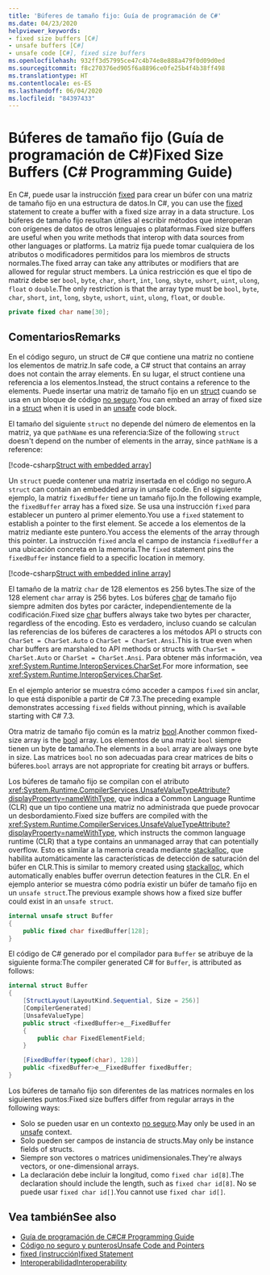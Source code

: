 ```yaml
---
title: 'Búferes de tamaño fijo: Guía de programación de C#'
ms.date: 04/23/2020
helpviewer_keywords:
- fixed size buffers [C#]
- unsafe buffers [C#]
- unsafe code [C#], fixed size buffers
ms.openlocfilehash: 932ff3d57995ce47c4b74e8e888a479f0d09d0ed
ms.sourcegitcommit: f8c270376ed905f6a8896ce0fe25b4f4b38ff498
ms.translationtype: HT
ms.contentlocale: es-ES
ms.lasthandoff: 06/04/2020
ms.locfileid: "84397433"
---
```

# <a name="fixed-size-buffers-c-programming-guide"></a><span data-ttu-id="39280-102">Búferes de tamaño fijo (Guía de programación de C#)</span><span class="sxs-lookup"><span data-stu-id="39280-102">Fixed Size Buffers (C# Programming Guide)</span></span>

<span data-ttu-id="39280-103">En C#, puede usar la instrucción [fixed](../../language-reference/keywords/fixed-statement.md) para crear un búfer con una matriz de tamaño fijo en una estructura de datos.</span><span class="sxs-lookup"><span data-stu-id="39280-103">In C#, you can use the [fixed](../../language-reference/keywords/fixed-statement.md) statement to create a buffer with a fixed size array in a data structure.</span></span> <span data-ttu-id="39280-104">Los búferes de tamaño fijo resultan útiles al escribir métodos que interoperan con orígenes de datos de otros lenguajes o plataformas.</span><span class="sxs-lookup"><span data-stu-id="39280-104">Fixed size buffers are useful when you write methods that interop with data sources from other languages or platforms.</span></span> <span data-ttu-id="39280-105">La matriz fija puede tomar cualquiera de los atributos o modificadores permitidos para los miembros de structs normales.</span><span class="sxs-lookup"><span data-stu-id="39280-105">The fixed array can take any attributes or modifiers that are allowed for regular struct members.</span></span> <span data-ttu-id="39280-106">La única restricción es que el tipo de matriz debe ser `bool`, `byte`, `char`, `short`, `int`, `long`, `sbyte`, `ushort`, `uint`, `ulong`, `float` o `double`.</span><span class="sxs-lookup"><span data-stu-id="39280-106">The only restriction is that the array type must be `bool`, `byte`, `char`, `short`, `int`, `long`, `sbyte`, `ushort`, `uint`, `ulong`, `float`, or `double`.</span></span>

```csharp
private fixed char name[30];
```

## <a name="remarks"></a><span data-ttu-id="39280-107">Comentarios</span><span class="sxs-lookup"><span data-stu-id="39280-107">Remarks</span></span>

<span data-ttu-id="39280-108">En el código seguro, un struct de C# que contiene una matriz no contiene los elementos de matriz.</span><span class="sxs-lookup"><span data-stu-id="39280-108">In safe code, a C# struct that contains an array does not contain the array elements.</span></span> <span data-ttu-id="39280-109">En su lugar, el struct contiene una referencia a los elementos.</span><span class="sxs-lookup"><span data-stu-id="39280-109">Instead, the struct contains a reference to the elements.</span></span> <span data-ttu-id="39280-110">Puede insertar una matriz de tamaño fijo en un [struct](../../language-reference/builtin-types/struct.md) cuando se usa en un bloque de código [no seguro](../../language-reference/keywords/unsafe.md).</span><span class="sxs-lookup"><span data-stu-id="39280-110">You can embed an array of fixed size in a [struct](../../language-reference/builtin-types/struct.md) when it is used in an [unsafe](../../language-reference/keywords/unsafe.md) code block.</span></span>

<span data-ttu-id="39280-111">El tamaño del siguiente `struct` no depende del número de elementos en la matriz, ya que `pathName` es una referencia:</span><span class="sxs-lookup"><span data-stu-id="39280-111">Size of the following `struct` doesn't depend on the number of elements in the array, since `pathName` is a reference:</span></span>

[!code-csharp[Struct with embedded array](snippets/FixedKeywordExamples.cs#6)]

<span data-ttu-id="39280-112">Un `struct` puede contener una matriz insertada en el código no seguro.</span><span class="sxs-lookup"><span data-stu-id="39280-112">A `struct` can contain an embedded array in unsafe code.</span></span> <span data-ttu-id="39280-113">En el siguiente ejemplo, la matriz `fixedBuffer` tiene un tamaño fijo.</span><span class="sxs-lookup"><span data-stu-id="39280-113">In the following example, the `fixedBuffer` array has a fixed size.</span></span> <span data-ttu-id="39280-114">Se usa una instrucción `fixed` para establecer un puntero al primer elemento.</span><span class="sxs-lookup"><span data-stu-id="39280-114">You use a `fixed` statement to establish a pointer to the first element.</span></span> <span data-ttu-id="39280-115">Se accede a los elementos de la matriz mediante este puntero.</span><span class="sxs-lookup"><span data-stu-id="39280-115">You access the elements of the array through this pointer.</span></span> <span data-ttu-id="39280-116">La instrucción `fixed` ancla el campo de instancia `fixedBuffer` a una ubicación concreta en la memoria.</span><span class="sxs-lookup"><span data-stu-id="39280-116">The `fixed` statement pins the `fixedBuffer` instance field to a specific location in memory.</span></span>

[!code-csharp[Struct with embedded inline array](snippets/FixedKeywordExamples.cs#7)]

<span data-ttu-id="39280-117">El tamaño de la matriz `char` de 128 elementos es 256 bytes.</span><span class="sxs-lookup"><span data-stu-id="39280-117">The size of the 128 element `char` array is 256 bytes.</span></span> <span data-ttu-id="39280-118">Los búferes [char](../../language-reference/builtin-types/char.md) de tamaño fijo siempre admiten dos bytes por carácter, independientemente de la codificación.</span><span class="sxs-lookup"><span data-stu-id="39280-118">Fixed size [char](../../language-reference/builtin-types/char.md) buffers always take two bytes per character, regardless of the encoding.</span></span> <span data-ttu-id="39280-119">Esto es verdadero, incluso cuando se calculan las referencias de los búferes de caracteres a los métodos API o structs con `CharSet = CharSet.Auto` o `CharSet = CharSet.Ansi`.</span><span class="sxs-lookup"><span data-stu-id="39280-119">This is true even when char buffers are marshaled to API methods or structs with `CharSet = CharSet.Auto` or `CharSet = CharSet.Ansi`.</span></span> <span data-ttu-id="39280-120">Para obtener más información, vea <xref:System.Runtime.InteropServices.CharSet>.</span><span class="sxs-lookup"><span data-stu-id="39280-120">For more information, see <xref:System.Runtime.InteropServices.CharSet>.</span></span>

<span data-ttu-id="39280-121">En el ejemplo anterior se muestra cómo acceder a campos `fixed` sin anclar, lo que está disponible a partir de C# 7.3.</span><span class="sxs-lookup"><span data-stu-id="39280-121">The  preceding example demonstrates accessing `fixed` fields without pinning, which is available starting with C# 7.3.</span></span>

<span data-ttu-id="39280-122">Otra matriz de tamaño fijo común es la matriz [bool](../../language-reference/builtin-types/bool.md).</span><span class="sxs-lookup"><span data-stu-id="39280-122">Another common fixed-size array is the [bool](../../language-reference/builtin-types/bool.md) array.</span></span> <span data-ttu-id="39280-123">Los elementos de una matriz `bool` siempre tienen un byte de tamaño.</span><span class="sxs-lookup"><span data-stu-id="39280-123">The elements in a `bool` array are always one byte in size.</span></span> <span data-ttu-id="39280-124">Las matrices `bool` no son adecuadas para crear matrices de bits o búferes.</span><span class="sxs-lookup"><span data-stu-id="39280-124">`bool` arrays are not appropriate for creating bit arrays or buffers.</span></span>

<span data-ttu-id="39280-125">Los búferes de tamaño fijo se compilan con el atributo <xref:System.Runtime.CompilerServices.UnsafeValueTypeAttribute?displayProperty=nameWithType>, que indica a Common Language Runtime (CLR) que un tipo contiene una matriz no administrada que puede provocar un desbordamiento.</span><span class="sxs-lookup"><span data-stu-id="39280-125">Fixed size buffers are compiled with the <xref:System.Runtime.CompilerServices.UnsafeValueTypeAttribute?displayProperty=nameWithType>, which instructs the common language runtime (CLR) that a type contains an unmanaged array that can potentially overflow.</span></span> <span data-ttu-id="39280-126">Esto es similar a la memoria creada mediante [stackalloc](../../language-reference/operators/stackalloc.md), que habilita automáticamente las características de detección de saturación del búfer en CLR.</span><span class="sxs-lookup"><span data-stu-id="39280-126">This is similar to memory created using [stackalloc](../../language-reference/operators/stackalloc.md), which automatically enables buffer overrun detection features in the CLR.</span></span> <span data-ttu-id="39280-127">En el ejemplo anterior se muestra cómo podría existir un búfer de tamaño fijo en un `unsafe struct`.</span><span class="sxs-lookup"><span data-stu-id="39280-127">The previous example shows how a fixed size buffer could exist in an `unsafe struct`.</span></span>

```csharp
internal unsafe struct Buffer
{
    public fixed char fixedBuffer[128];
}
```

<span data-ttu-id="39280-128">El código de C# generado por el compilador para `Buffer` se atribuye de la siguiente forma:</span><span class="sxs-lookup"><span data-stu-id="39280-128">The compiler generated C# for `Buffer`, is attributed as follows:</span></span>

```csharp
internal struct Buffer
{
    [StructLayout(LayoutKind.Sequential, Size = 256)]
    [CompilerGenerated]
    [UnsafeValueType]
    public struct <fixedBuffer>e__FixedBuffer
    {
        public char FixedElementField;
    }

    [FixedBuffer(typeof(char), 128)]
    public <fixedBuffer>e__FixedBuffer fixedBuffer;
}
```

<span data-ttu-id="39280-129">Los búferes de tamaño fijo son diferentes de las matrices normales en los siguientes puntos:</span><span class="sxs-lookup"><span data-stu-id="39280-129">Fixed size buffers differ from regular arrays in the following ways:</span></span>

- <span data-ttu-id="39280-130">Solo se pueden usar en un contexto [no seguro](../../language-reference/keywords/unsafe.md).</span><span class="sxs-lookup"><span data-stu-id="39280-130">May only be used in an [unsafe](../../language-reference/keywords/unsafe.md) context.</span></span>
- <span data-ttu-id="39280-131">Solo pueden ser campos de instancia de structs.</span><span class="sxs-lookup"><span data-stu-id="39280-131">May only be instance fields of structs.</span></span>
- <span data-ttu-id="39280-132">Siempre son vectores o matrices unidimensionales.</span><span class="sxs-lookup"><span data-stu-id="39280-132">They're always vectors, or one-dimensional arrays.</span></span>
- <span data-ttu-id="39280-133">La declaración debe incluir la longitud, como `fixed char id[8]`.</span><span class="sxs-lookup"><span data-stu-id="39280-133">The declaration should include the length, such as `fixed char id[8]`.</span></span> <span data-ttu-id="39280-134">No se puede usar `fixed char id[]`.</span><span class="sxs-lookup"><span data-stu-id="39280-134">You cannot use `fixed char id[]`.</span></span>

## <a name="see-also"></a><span data-ttu-id="39280-135">Vea también</span><span class="sxs-lookup"><span data-stu-id="39280-135">See also</span></span>

- [<span data-ttu-id="39280-136">Guía de programación de C#</span><span class="sxs-lookup"><span data-stu-id="39280-136">C# Programming Guide</span></span>](../index.md)
- [<span data-ttu-id="39280-137">Código no seguro y punteros</span><span class="sxs-lookup"><span data-stu-id="39280-137">Unsafe Code and Pointers</span></span>](index.md)
- [<span data-ttu-id="39280-138">fixed (instrucción)</span><span class="sxs-lookup"><span data-stu-id="39280-138">fixed Statement</span></span>](../../language-reference/keywords/fixed-statement.md)
- [<span data-ttu-id="39280-139">Interoperabilidad</span><span class="sxs-lookup"><span data-stu-id="39280-139">Interoperability</span></span>](../interop/index.md)
